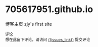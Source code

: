 # 705617951.github.io
 博客主页
zjy's first site
<style>
.gc-comments {font-size: 12px;}
</style>
<script src="http://705617951.github.io/github-comments/gc.js"></script>
<div class="gc-comments" data-repos="705617951/github-comments" data-issues="1" >
    <div class="gc-comments-title">
        评论
    </div>
    <div class="gc-comments-info">
        想在此留下评论，请访问 <a href="{{issues_link}}">{{issues_link}}</a> 提交评论
    </div>
</div>
